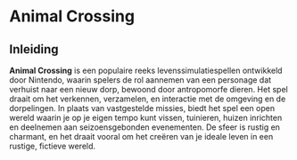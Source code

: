 # Animal Crossing

## Inleiding

**Animal Crossing** is een populaire reeks levenssimulatiespellen ontwikkeld door Nintendo, waarin spelers de rol aannemen van een personage dat verhuist naar een nieuw dorp, bewoond door antropomorfe dieren. Het spel draait om het verkennen, verzamelen, en interactie met de omgeving en de dorpelingen. In plaats van vastgestelde missies, biedt het spel een open wereld waarin je op je eigen tempo kunt vissen, tuinieren, huizen inrichten en deelnemen aan seizoensgebonden evenementen. De sfeer is rustig en charmant, en het draait vooral om het creëren van je ideale leven in een rustige, fictieve wereld.